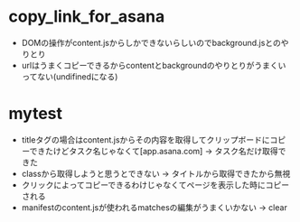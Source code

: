 # copy_link_for_asana
- DOMの操作がcontent.jsからしかできないらしいのでbackground.jsとのやりとり
- urlはうまくコピーできるからcontentとbackgroundのやりとりがうまくいってない(undifinedになる)

# mytest
- titleタグの場合はcontent.jsからその内容を取得してクリップボードにコピーできたけどタスク名じゃなくて[app.asana.com] -> タスク名だけ取得できた
- classから取得しようと思うとできない -> タイトルから取得できたから無視
- クリックによってコピーできるわけじゃなくてページを表示した時にコピーされる
- manifestのcontent.jsが使われるmatchesの編集がうまくいかない -> clear
